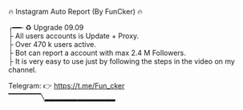 🔥 Instagram Auto Report (By FunCker) 🔥 
       <br>
       
╭━━╴♻️ Upgrade 09.09
<br>
├  All users accounts is Update + Proxy.
<br>
├  Over 470 k users active. 
<br>
├  Bot can report a account with max 2.4 M Followers.
<br>
├  It is very easy to use just by following the steps in the video on my channel.
<br>

 Telegram: 👉  https://t.me/Fun_cker
 <br>
▔▔▔▔▔▔╲▂▂▂▂▂▂▂▂▂▂▂▂▂

